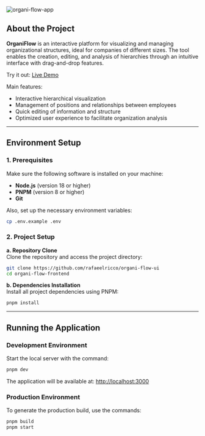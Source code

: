<img src="https://res.cloudinary.com/dnqiosdb6/image/upload/v1739812292/organi-flow-app-cover_djaeh9.png" alt="organi-flow-app">

## About the Project

**OrganiFlow** is an interactive platform for visualizing and managing organizational structures, ideal for companies of different sizes. The tool enables the creation, editing, and analysis of hierarchies through an intuitive interface with drag-and-drop features.

Try it out: <a href="https://organi-flow-ui.vercel.app" target="_blank">Live Demo</a>

Main features:
- Interactive hierarchical visualization
- Management of positions and relationships between employees
- Quick editing of information and structure
- Optimized user experience to facilitate organization analysis

--------------------------------------------------

## Environment Setup

### 1. Prerequisites

Make sure the following software is installed on your machine:

- **Node.js** (version 18 or higher)
- **PNPM** (version 8 or higher)
- **Git**

Also, set up the necessary environment variables:

```bash
cp .env.example .env
```

### 2. Project Setup

**a. Repository Clone**  
Clone the repository and access the project directory:

```bash
git clone https://github.com/rafaeelricco/organi-flow-ui
cd organi-flow-frontend
```

**b. Dependencies Installation**  
Install all project dependencies using PNPM:

```bash
pnpm install
```

--------------------------------------------------

## Running the Application

### Development Environment

Start the local server with the command:

```bash
pnpm dev
```

The application will be available at: [http://localhost:3000](http://localhost:3000)

### Production Environment

To generate the production build, use the commands:

```bash
pnpm build
pnpm start
```